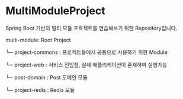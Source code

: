 # MultiModuleProject


Spring Boot 기반의 멀티 모듈 프로젝트를 연습해보기 위한 Repository입니다.


multi-module: Root Project 

└─ project-commons : 프로젝트들에서 공통으로 사용하기 위한 Module

└─ project-web : 서비스 진입점, 실제 애플리케이션이 존재하며 실행가능

└─ post-domain : Post 도메인 모듈

└─ project-redis : Redis 모듈


